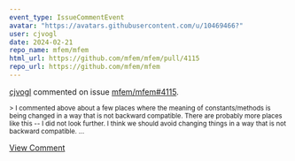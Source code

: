 ```yaml
---
event_type: IssueCommentEvent
avatar: "https://avatars.githubusercontent.com/u/10469466?"
user: cjvogl
date: 2024-02-21
repo_name: mfem/mfem
html_url: https://github.com/mfem/mfem/pull/4115
repo_url: https://github.com/mfem/mfem
---
```


<a href='https://github.com/cjvogl' target='_blank'>cjvogl</a> commented on issue <a href='https://github.com/mfem/mfem/pull/4115' target='_blank'>mfem/mfem#4115</a>.

<small>> I commented above about a few places where the meaning of constants/methods is being changed in a way that is not backward compatible.  There are probably more places like this -- I did not look further. I think we should avoid changing things in a way that is not backward compatible....</small>

<a href='https://github.com/mfem/mfem/pull/4115' target='_blank'>View Comment</a>